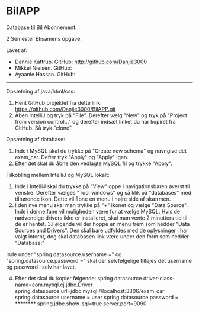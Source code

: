 # BilAPP

Database til Bil Abonnement. 

2 Semester Eksamens opgave. 

Lavet af:
- Dannie Kattrup. GitHub: http://github.com/Danjie3000
- Mikkel Nielsen. GitHub:
- Ayaanle Hassan. GitHub:
___________________________________________________________________

Opsætning af java/html/css:
1. Hent GitHub projektet fra dette link: https://github.com/Danjie3000/BilAPP.git
2. Åben IntelliJ og tryk på "File". Derefter vælg "New" og tryk på "Project from version control..." og derefter indsæt linket du har kopiret fra GitHub.
Så tryk "clone".

Opsætning af database:
1. Inde i MySQL skal du trykke på "Create new schema" og navngive det exam_car. Defter tryk "Apply" og "Apply" igen. 
2. Efter det skal du åbne den vedlagte MySQL fil og trykke "Apply".

Tilkobling mellem IntelliJ og MySQL lokalt:
1. Inde i IntelliJ skal du trykke på "View" oppe i navigationsbaren øverst til venstre. Derefter vælges "Tool windows" og så klik på "databases" med tilhørende ikon.
Dette vil åbne en menu i højre side af skærmen.
2. I den nye menu skal man trykke på "+" ikonet og vælge "Data Source". Inde i denne fane vil muligheden være for at vælge MySQL. 
Hvis de nødvendige drivers ikke er installeret, skal man vente 2 minutters tid til de er hentet.
3.Følgende vil der hoppe en menu frem som hedder "Data Sources and Drivers". Den skal bare udfyldes med de oplysninger i har valgt internt, dog skal databasen link være under den form som hedder "Database:"

Inde under "spring.datasource.username =" og "spring.datasource.password =" skal der selvfølgelige tilføjes det username og password i selv har lavet.

4. Efter det skal du kopier følgende:
   spring.datasource.driver-class-name=com.mysql.cj.jdbc.Driver
   spring.datasource.url=jdbc:mysql://localhost:3306/exam_car
   spring.datasource.username = user
   spring.datasource.password = ********
   spring.jdbc.show-sql=true
   server.port=9090


